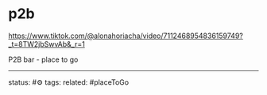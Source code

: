 # p2b
https://www.tiktok.com/@alonahoriacha/video/7112468954836159749?_t=8TW2jbSwvAb&_r=1

P2B bar - place to go 

---
status: #⚙️ 
tags: 
related: #placeToGo
